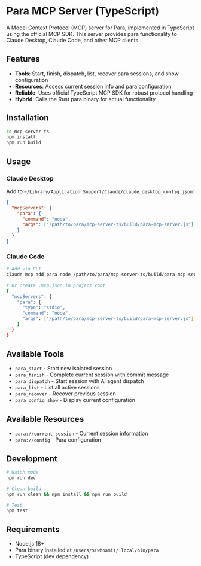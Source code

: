 # Para MCP Server (TypeScript)

A Model Context Protocol (MCP) server for Para, implemented in TypeScript using the official MCP SDK. This server provides para functionality to Claude Desktop, Claude Code, and other MCP clients.

## Features

- **Tools**: Start, finish, dispatch, list, recover para sessions, and show configuration
- **Resources**: Access current session info and para configuration
- **Reliable**: Uses official TypeScript MCP SDK for robust protocol handling
- **Hybrid**: Calls the Rust para binary for actual functionality

## Installation

```bash
cd mcp-server-ts
npm install
npm run build
```

## Usage

### Claude Desktop

Add to `~/Library/Application Support/Claude/claude_desktop_config.json`:

```json
{
  "mcpServers": {
    "para": {
      "command": "node",
      "args": ["/path/to/para/mcp-server-ts/build/para-mcp-server.js"]
    }
  }
}
```

### Claude Code

```bash
# Add via CLI
claude mcp add para node /path/to/para/mcp-server-ts/build/para-mcp-server.js

# Or create .mcp.json in project root
{
  "mcpServers": {
    "para": {
      "type": "stdio",
      "command": "node",
      "args": ["/path/to/para/mcp-server-ts/build/para-mcp-server.js"]
    }
  }
}
```

## Available Tools

- `para_start` - Start new isolated session
- `para_finish` - Complete current session with commit message
- `para_dispatch` - Start session with AI agent dispatch
- `para_list` - List all active sessions
- `para_recover` - Recover previous session
- `para_config_show` - Display current configuration

## Available Resources

- `para://current-session` - Current session information
- `para://config` - Para configuration

## Development

```bash
# Watch mode
npm run dev

# Clean build
npm run clean && npm install && npm run build

# Test
npm test
```

## Requirements

- Node.js 18+
- Para binary installed at `/Users/$(whoami)/.local/bin/para`
- TypeScript (dev dependency)